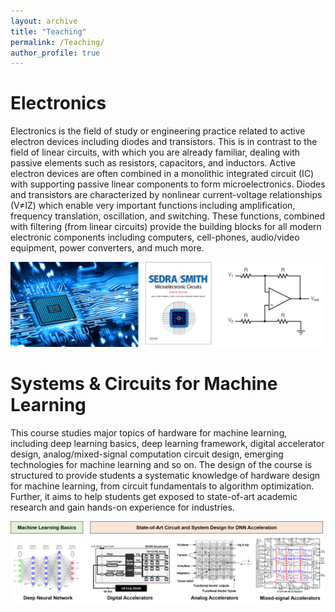 ```yaml
---
layout: archive
title: "Teaching"
permalink: /Teaching/
author_profile: true
---
```


Electronics
=======
Electronics is the field of study or engineering practice related to active electron devices including diodes and transistors. This is in contrast to the field of linear circuits, with which you are already familiar, dealing with passive elements such as resistors, capacitors, and inductors. Active electron devices are often combined in a monolithic integrated circuit (IC) with supporting passive linear components to form microelectronics. Diodes and transistors are characterized by nonlinear current-voltage relationships (V≠IZ) which enable very important functions including amplification, frequency translation, oscillation, and switching. These functions, combined with filtering (from linear circuits) provide the building blocks for all modern electronic components including computers, cell-phones, audio/video equipment, power converters, and much more. 

![Editing a markdown file for a talk](/images/electronics.png)

Systems & Circuits for Machine Learning
=======
This course studies major topics of hardware for machine learning, including deep learning basics, deep learning framework, digital accelerator design, analog/mixed-signal computation circuit design, emerging technologies for machine learning and so on. The design of the course is structured to provide students a systematic knowledge of hardware design for machine learning, from circuit fundamentals to algorithm optimization. Further, it aims to help students get exposed to state-of-art academic research and gain hands-on experience for industries.

![Editing a markdown file for a talk](/images/course.png)




